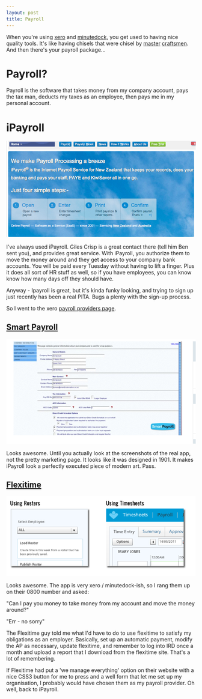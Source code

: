 ```yaml
---
layout: post
title: Payroll
---
```


When you're using [xero](http://xero.com/) and [minutedock](http://minutedock.com/), you get used to having nice quality tools. It's like having chisels that were chisel by [master](http://twitter.com/storminwalker) [craftsmen](http://twitter.com/nikz/). And then there's your payroll package...

# Payroll?

Payroll is the software that takes money from my company account, pays the tax man, deducts my taxes as an employee, then pays me in my personal account.

# iPayroll

<img src="/images/payroll-ipayroll.png" />

I've always used iPayroll. Giles Crisp is a great contact there (tell him Ben sent you), and provides great service. With iPayroll, you authorize them to move the money around and they get access to your company bank accounts. You will be paid every Tuesday without having to lift a finger. Plus it does all sort of HR stuff as well, so if you have employees, you can know know how many days off they should have.

Anyway - Ipayroll is great, but it's kinda funky looking, and trying to sign up just recently has been a real PITA. Bugs a plenty with the sign-up process.

So I went to the xero [payroll providers page](http://www.xero.com/advisors/solutions/payroll/).

## [Smart Payroll](http://www.smartpayroll.co.nz/)

<img src="/images/payroll-smart.png" />

Looks awesome. Until you actually look at the screenshots of the real app, not the pretty marketing page. It looks like it was designed in 1901. It makes iPayroll look a perfectly executed piece of modern art. Pass.

## [Flexitime](http://flexitime.co.nz/)

<img src="/images/payroll-flexitime.png" />

Looks awesome. The app is very xero / minutedock-ish, so I rang them up on their 0800 number and asked:

"Can I pay you money to take money from my account and move the money around?"

"Err - no sorry"

The Flexitime guy told me what I'd have to do to use flexitime to satisfy my obligations as an employer. Basically, set up an automatic payment, modify the AP as necessary, update flexitime, and remember to log into IRD once a month and upload a report that I download from the flexitime site. That's a lot of remembering.

If Flexitime had put a 'we manage everything' option on their website with a nice CSS3 button for me to press and a well form that let me set up my organisation, I probably would have chosen them as my payroll provider. Oh well, back to iPayroll.
